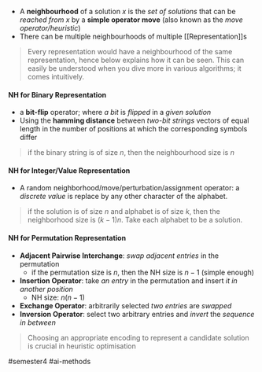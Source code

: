 - A **neighbourhood** of a solution *x* is the *set of solutions* that can be *reached from x* by a **simple operator move** (also known as the *move operator/heuristic*)
- There can be multiple neighbourhoods of multiple [[Representation]]s

> Every representation would have a neighbourhood of the same representation, hence below explains how it can be seen. This can easily be understood when you dive more in various algorithms; it comes intuitively. 

#### NH for Binary Representation
- a **bit-flip** operator; where *a bit* is *flipped* in a *given solution*
- Using the **hamming distance** between *two-bit strings* vectors of equal length in the number of positions at which the corresponding symbols differ

> if the binary string is of size *n*, then the neighbourhood size is *n* 

#### NH for Integer/Value Representation
- A random neighborhood/move/perturbation/assignment operator: a *discrete value* is replace by any other character of the alphabet.

> if the solution is of size $n$ and alphabet is of size $k$, then the neighborhood size is $(k-1)n$. Take each alphabet to be a solution.

#### NH for Permutation Representation
- **Adjacent Pairwise Interchange**: *swap adjacent entries* in the permutation
	- if the permutation size is $n$, then the NH size is $n-1$ (simple enough)
- **Insertion Operator**: take *an entry* in the permutation and insert *it in another position*
	- NH size: $n(n-1)$
- **Exchange Operator**: arbitrarily selected *two entries* are *swapped*
- **Inversion Operator**: select two arbitrary entries and *invert* the *sequence in between*

> Choosing an appropriate encoding to represent a candidate solution is crucial in heuristic optimisation



#semester4 #ai-methods 